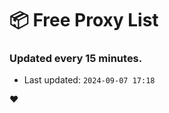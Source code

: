 # :package: Free Proxy List
### Updated every 15 minutes.

- Last updated: `2024-09-07 17:18`

:heart:
